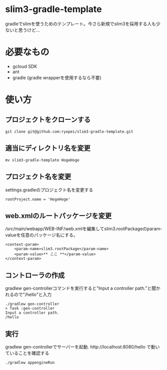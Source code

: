 # slim3-gradle-template
gradleでslimを使うためのテンプレート。今さら新規でslim3を採用する人も少ないと思うけど…

# 必要なもの

- gcloud SDK
- ant
- gradle (gradle wrapperを使用するなら不要)


# 使い方

## プロジェクトをクローンする
```
git clone git@github.com:ryopei/slim3-gradle-template.git
```

## 適当にディレクトリ名を変更
```
mv slim3-gradle-template HogeHoge
```

## プロジェクト名を変更
settings.gradleのプロジェクト名を変更する

```
rootProject.name = 'HogeHoge'
```

## web.xmlのルートパッケージを変更
/src/main/webapp/WEB-INF/web.xmlを編集してslim3.rootPackageのparam-valueを任意のパッケージ名にする。
```
<context-param>
    <param-name>slim3.rootPackage</param-name>
    <param-value>** ここ **</param-value>
</context-param>
```

## コントローラの作成
gradlew gen-controllerコマンドを実行すると"Input a controller path."と聞かれるので"/hello"と入力

```
./gradlew gen-controller
> Task :gen-controller 
Input a controller path.
/hello
```

## 実行
gradlew gen-controllerでサーバーを起動.
http://localhost:8080/hello で動いていることを確認する

```
./gradlew appengineRun
```